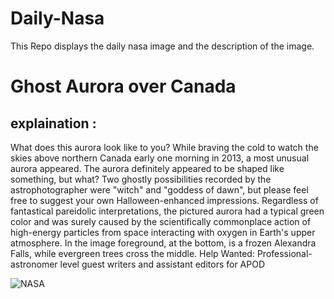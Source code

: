 # Daily-Nasa

This Repo displays the daily nasa image and the description of the image.

<!--NASA-->
# Ghost Aurora over Canada
## explaination :

What does this aurora look like to you? While braving the cold to watch the skies above northern Canada early one morning in 2013, a most unusual aurora appeared.  The aurora definitely appeared to be shaped like something, but what? Two ghostly possibilities recorded by the astrophotographer were "witch" and "goddess of dawn", but please feel free to suggest your own Halloween-enhanced impressions. Regardless of fantastical pareidolic interpretations, the pictured aurora had a typical green color and was surely caused by the scientifically commonplace action of high-energy particles from space interacting with oxygen in Earth's upper atmosphere.  In the image foreground, at the bottom, is a frozen Alexandra Falls, while evergreen trees cross the middle.   Help Wanted: Professional-astronomer level guest writers and assistant editors for APOD

![NASA](https://apod.nasa.gov/apod/image/2310/AuroraGhost_Takasaka_960.jpg)
<!--/NASA-->